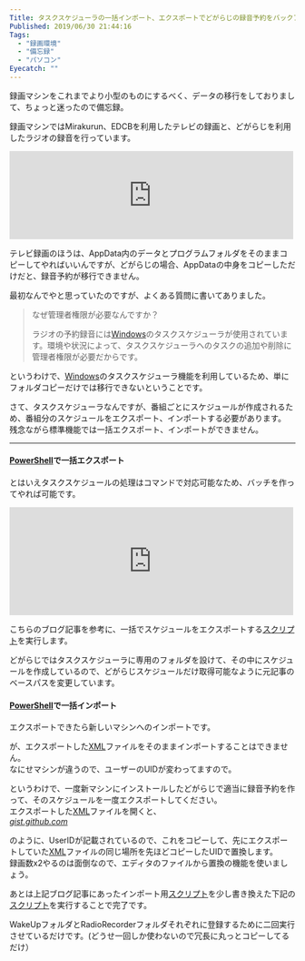 ```yaml
---
Title: タスクスケジューラの一括インポート、エクスポートでどがらじの録音予約をバックアップ、復元する
Published: 2019/06/30 21:44:16
Tags:
  - "録画環境"
  - "備忘録"
  - "パソコン"
Eyecatch: ""
---
```

<p>録画マシンをこれまでより小型のものにするべく、データの移行をしておりまして、ちょっと迷ったので備忘録。</p>

<p>録画マシンではMirakurun、EDCBを利用したテレビの録画と、どがらじを利用したラジオの録音を行っています。</p>

<p><iframe src="https://hatenablog-parts.com/embed?url=https%3A%2F%2Fdogaradi.123net.jp%2F" title="どがらじ | 観る・聴く・録画・録音・整理・簡単・無料！" class="embed-card embed-webcard" scrolling="no" frameborder="0" style="display: block; width: 100%; height: 155px; max-width: 500px; margin: 10px 0px;"></iframe></p>

<p>テレビ録画のほうは、AppData内のデータとプログラムフォルダをそのままコピーしてやればいいんですが、どがらじの場合、AppDataの中身をコピーしただけだと、録音予約が移行できません。</p>

<p>最初なんでやと思っていたのですが、よくある質問に書いてありました。</p>

<blockquote><p>なぜ管理者権限が必要なんですか？</p>

<p>ラジオの予約録音には<a class="keyword" href="http://d.hatena.ne.jp/keyword/Windows">Windows</a>のタスクスケジューラが使用されています。環境や状況によって、タスクスケジューラへのタスクの追加や削除に管理者権限が必要だからです。</p></blockquote>

<p>というわけで、<a class="keyword" href="http://d.hatena.ne.jp/keyword/Windows">Windows</a>のタスクスケジューラ機能を利用しているため、単にフォルダコピーだけでは移行できないということです。</p>

<p>さて、タスクスケジューラなんですが、番組ごとにスケジュールが作成されるため、番組分のスケジュールをエクスポート、インポートする必要があります。<br/>
残念ながら標準機能では一括エクスポート、インポートができません。</p>

***

<h4><a class="keyword" href="http://d.hatena.ne.jp/keyword/PowerShell">PowerShell</a>で一括エクスポート</h4>

<p>とはいえタスクスケジュールの処理はコマンドで対応可能なため、バッチを作ってやれば可能です。</p>

<p><iframe src="https://hatenablog-parts.com/embed?url=http%3A%2F%2Fnotshown.hatenablog.jp%2Fentry%2F2016%2F09%2F29%2F103841" title="Powershellでタスクスケジューラのタスクをまとめてエクスポートするスクリプト - 命名って難しい" class="embed-card embed-blogcard" scrolling="no" frameborder="0" style="display: block; width: 100%; height: 190px; max-width: 500px; margin: 10px 0px;"></iframe></p>

<p>こちらのブログ記事を参考に、一括でスケジュールをエクスポートする<a class="keyword" href="http://d.hatena.ne.jp/keyword/%A5%B9%A5%AF%A5%EA%A5%D7%A5%C8">スクリプト</a>を実行します。</p>

<p><script src="https://gist.github.com/Ovis/9d2da3afa8a217e428da4891a3ac3860.js"> </script></p>

<p>どがらじではタスクスケジューラに専用のフォルダを設けて、その中にスケジュールを作成しているので、どがらじスケジュールだけ取得可能なように元記事のベースパスを変更しています。</p>

<h4><a class="keyword" href="http://d.hatena.ne.jp/keyword/PowerShell">PowerShell</a>で一括インポート</h4>

<p>エクスポートできたら新しいマシンへのインポートです。</p>

<p>が、エクスポートした<a class="keyword" href="http://d.hatena.ne.jp/keyword/XML">XML</a>ファイルをそのままインポートすることはできません。<br/>
なにせマシンが違うので、ユーザーのUIDが変わってますので。</p>

<p>というわけで、一度新マシンにインストールしたどがらじで適当に録音予約を作って、そのスケジュールを一度エクスポートしてください。<br/>
エクスポートした<a class="keyword" href="http://d.hatena.ne.jp/keyword/XML">XML</a>ファイルを開くと、<br/>
<script src="https://gist.github.com/Ovis/1b1620a27ff21b8b23a4c16ab1f50411.js"> </script><cite class="hatena-citation"><a href="https://gist.github.com/Ovis/1b1620a27ff21b8b23a4c16ab1f50411">gist.github.com</a></cite></p>

<p>のように、UserIDが記載されているので、これをコピーして、先にエクスポートしていた<a class="keyword" href="http://d.hatena.ne.jp/keyword/XML">XML</a>ファイルの同じ場所を先ほどコピーしたUIDで置換します。<br/>
録画数x2やるのは面倒なので、エディタのファイルから置換の機能を使いましょう。</p>

<p>あとは上記ブログ記事にあったインポート用<a class="keyword" href="http://d.hatena.ne.jp/keyword/%A5%B9%A5%AF%A5%EA%A5%D7%A5%C8">スクリプト</a>を少し書き換えた下記の<a class="keyword" href="http://d.hatena.ne.jp/keyword/%A5%B9%A5%AF%A5%EA%A5%D7%A5%C8">スクリプト</a>を実行することで完了です。</p>

<p><script src="https://gist.github.com/Ovis/9d7a65289f1b12ffb37a931ef1cea8a3.js"> </script></p>

<p>WakeUpフォルダとRadioRecorderフォルダそれぞれに登録するために二回実行させているだけです。(どうせ一回しか使わないので冗長に丸っとコピーしてるだけ）</p>
